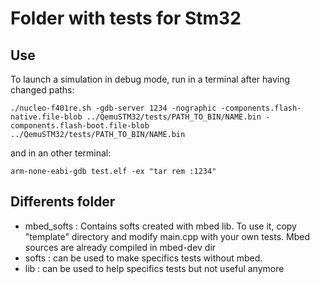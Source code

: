 # Folder with tests for Stm32

## Use 

To launch a simulation in debug mode, run in a terminal after having changed paths:
```
./nucleo-f401re.sh -gdb-server 1234 -nographic -components.flash-native.file-blob ../QemuSTM32/tests/PATH_TO_BIN/NAME.bin -components.flash-boot.file-blob ../QemuSTM32/tests/PATH_TO_BIN/NAME.bin 
```
and in an other terminal:
```
arm-none-eabi-gdb test.elf -ex "tar rem :1234"
```

## Differents folder 
 - mbed_softs : Contains softs created with mbed lib. To use it, copy "template" directory and modify main.cpp with your own tests. Mbed sources are already compiled in mbed-dev dir
 - softs : can be used to make specifics tests without mbed.
 - lib : can be used to help specifics tests but not useful anymore
